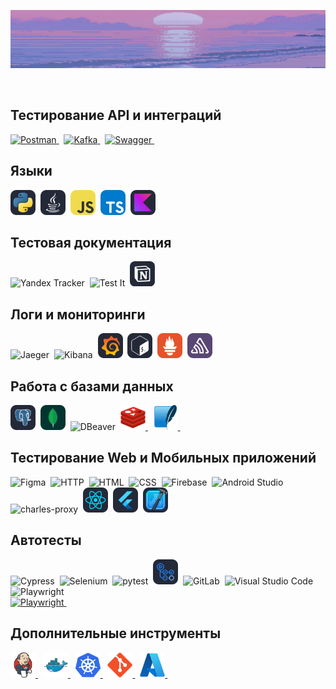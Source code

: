 ![Header](https://github.com/Nickita119/Nickita119/blob/main/assets/header.png)

<br>

## Тестирование API и интеграций
<div>
  <a href="https://www.postman.com/" target="_blank">
    <img src="https://user-images.githubusercontent.com/25181517/192109061-e138ca71-337c-4019-8d42-4792fdaa7128.png" title="Postman" alt="Postman" width="40" height="40"/>
  </a>&nbsp;
  <a href="https://kafka.apache.org/" target="_blank">
    <img src="https://user-images.githubusercontent.com/25181517/192107004-2d2fff80-d207-4916-8a3e-130fee5ee495.png" title="Kafka" alt="Kafka" width="40" height="40"/>
  </a>&nbsp;
  <a href="https://swagger.io/" target="_blank">
    <img src="https://user-images.githubusercontent.com/25181517/186711335-a3729606-5a78-4496-9a36-06efcc74f800.png" title="Swagger" alt="Swagger" width="40" height="40"/>
  </a>&nbsp;
</div>

## Языки 
<div>
  <img src="https://raw.githubusercontent.com/tandpfun/skill-icons/main/icons/Python-Dark.svg" title="Python" alt="Python" width="40" height="40"/>&nbsp
  <img src="https://raw.githubusercontent.com/tandpfun/skill-icons/main/icons/Java-Dark.svg" title="Java" alt="Java" width="40" height="40"/>&nbsp
  <img src="https://raw.githubusercontent.com/tandpfun/skill-icons/main/icons/JavaScript.svg" title="JavaScript" alt="JavaScript" width="40" height="40"/>&nbsp
  <img src="https://raw.githubusercontent.com/tandpfun/skill-icons/main/icons/TypeScript.svg" title="TypeScript" alt="TypeScript" width="40" height="40"/>&nbsp
  <img src="https://raw.githubusercontent.com/tandpfun/skill-icons/main/icons/Kotlin-Dark.svg" title="Kotlin" alt="Kotlin" width="40" height="40"/>&nbsp
</div>

## Тестовая документация 
  <div>
    <img src="https://is1-ssl.mzstatic.com/image/thumb/Purple116/v4/4b/7d/d4/4b7dd461-16e6-e245-af56-512fc8aa21e5/AppIcon-0-0-1x_U007emarketing-0-7-0-85-220.png/460x0w.webp" title="Yandex Tracker" alt="Yandex Tracker" width="40" height="40"/>&nbsp
    <img src="https://docs.testit.software/images/testit_logo_icon_blue.png" title="Test It" alt="Test It" width="40" height="40"/>&nbsp
    <img src="https://raw.githubusercontent.com/tandpfun/skill-icons/main/icons/Notion-Dark.svg" title="Notion" alt="Notion" width="40" height="40"/>&nbsp 
  </div>

## Логи и мониторинги
<div>
  <img src="https://avatars.githubusercontent.com/u/28545596?s=200&v=4" title="Jaeger" alt="Jaeger" width="40" height="40"/>&nbsp
  <img src="https://raw.githubusercontent.com/maliceio/kibana/master/docs/kibana-logo.png" title="Kibana" alt="Kibana" width="40" height="40"/>&nbsp
  <img src="https://raw.githubusercontent.com/tandpfun/skill-icons/main/icons/Grafana-Dark.svg" title="Grafana" alt="Grafana" width="40" height="40"/>&nbsp
  <img src="https://raw.githubusercontent.com/tandpfun/skill-icons/main/icons/Bash-Dark.svg" title="Bash" alt="Bash" width="40" height="40"/>&nbsp
  <img src="https://raw.githubusercontent.com/tandpfun/skill-icons/main/icons/Prometheus.svg" title="Prometheus" alt="Prometheus" width="40" height="40"/>&nbsp
  <img src="https://raw.githubusercontent.com/tandpfun/skill-icons/main/icons/Sentry.svg" title="Sentry" alt="Sentry" width="40" height="40"/>&nbsp
</div>

## Работа с базами данных
<div>
  <img src="https://raw.githubusercontent.com/tandpfun/skill-icons/main/icons/PostgreSQL-Dark.svg" title="PostgreSQL" alt="PostgreSQL" width="40" height="40"/>&nbsp
  <img src="https://raw.githubusercontent.com/tandpfun/skill-icons/main/icons/MongoDB.svg" title="Mongo DB" alt="Mongo DB" width="40" height="40"/>&nbsp
  <img src="https://upload.wikimedia.org/wikipedia/commons/thumb/b/b5/DBeaver_logo.svg/512px-DBeaver_logo.svg.png" title="DBeaver" alt="DBeaver" width="40" height="40"/>&nbsp
  <a href="https://redis.io/" target="_blank"> <img src="https://raw.githubusercontent.com/devicons/devicon/master/icons/redis/redis-original.svg" title="Redis" alt="Redis" width="40" height="40"/> </a>&nbsp; 
  <a href="https://www.sqlite.org/" target="_blank"> <img src="https://raw.githubusercontent.com/devicons/devicon/master/icons/sqlite/sqlite-original.svg" title="SQLite" alt="SQLite" width="40" height="40"/> </a>&nbsp;
</div>

## Тестирование Web и Мобильных приложений
<div>
  <img src="https://user-images.githubusercontent.com/25181517/189715289-df3ee512-6eca-463f-a0f4-c10d94a06b2f.png" title="Figma" alt="Figma" width="40" height="40"/>&nbsp
  <img src="https://user-images.githubusercontent.com/25181517/192107854-765620d7-f909-4953-a6da-36e1ef69eea6.png" title="HTTP" alt="HTTP" width="40" height="40"/>&nbsp
  <img src="https://user-images.githubusercontent.com/25181517/192158954-f88b5814-d510-4564-b285-dff7d6400dad.png" title="HTML" alt="HTML" width="40" height="40"/>&nbsp
  <img src="https://user-images.githubusercontent.com/25181517/183898674-75a4a1b1-f960-4ea9-abcb-637170a00a75.png" title="CSS" alt="CSS" width="40" height="40"/>&nbsp
  <img src="https://user-images.githubusercontent.com/25181517/189716855-2c69ca7a-5149-4647-936d-780610911353.png" title="Firebase" alt="Firebase" width="40" height="40"/>&nbsp
  <img src="https://user-images.githubusercontent.com/25181517/192108895-20dc3343-43e3-4a54-a90e-13a4abbc57b9.png" title="Android Studio" alt="Android Studio" width="40" height="40"/>&nbsp
  <img src="https://cdn.icon-icons.com/icons2/3053/PNG/512/charles_proxy_macos_bigsur_icon_190302.png" title="charles-proxy" alt="charles-proxy" width="40" height="40"/>&nbsp
  <img src="https://raw.githubusercontent.com/tandpfun/skill-icons/main/icons/React-Dark.svg" title="React" alt="React" width="40" height="40"/>&nbsp
  <img src="https://raw.githubusercontent.com/tandpfun/skill-icons/main/icons/Flutter-Dark.svg" title="Flutter" alt="Flutter" width="40" height="40"/>&nbsp
  <img src="https://raw.githubusercontent.com/tandpfun/skill-icons/main/icons/Xcode-Dark.svg" title="Xcode" alt="Xcode" width="40" height="40"/>&nbsp
</div>

## Автотесты
<div>
  <img src="https://user-images.githubusercontent.com/68279555/200387386-276c709f-380b-46cc-81fd-f292985927a8.png" title="Cypress" alt="Cypress" width="40" height="40"/>&nbsp
  <img src="https://user-images.githubusercontent.com/25181517/184103699-d1b83c07-2d83-4d99-9a1e-83bd89e08117.png" title="Selenium" alt="Selenium" width="40" height="40"/>&nbsp
  <img src="https://user-images.githubusercontent.com/25181517/184117132-9e89a93b-65fb-47c3-91e7-7d0f99e7c066.png" title="pytest" alt="pytest" width="40" height="40"/>&nbsp
  <img src="https://raw.githubusercontent.com/tandpfun/skill-icons/main/icons/GithubActions-Dark.svg" title="Actions" alt="Actions" width="40" height="40"/>&nbsp
  <img src="https://user-images.githubusercontent.com/25181517/192108376-c675d39b-90f6-4073-bde6-5a9291644657.png" title="GitLab" alt="GitLab" width="40" height="40"/>&nbsp
  <img src="https://user-images.githubusercontent.com/25181517/192108891-d86b6220-e232-423a-bf5f-90903e6887c3.png" title="Visual Studio Code" alt="Visual Studio Code" width="40" height="40"/>&nbsp
  <img src="https://raw.githubusercontent.com/tandpfun/skill-icons/main/icons/Playwright-Dark.svg" title="Playwright" alt="Playwright" width="40" height="40"/>&nbsp
  <div> <a href="https://playwright.dev/" target="_blank"> <img src="https://playwright.dev/img/playwright-logo.svg" title="Playwright" alt="Playwright" width="40" height="40"/> </a>&nbsp;

</div>

## Дополнительные инструменты

<div> 
<a href="https://www.jenkins.io/" target="_blank"> <img src="https://raw.githubusercontent.com/devicons/devicon/master/icons/jenkins/jenkins-original.svg" title="Jenkins" alt="Jenkins" width="40" height="40"/> </a>&nbsp; 
<a href="https://www.docker.com/" target="_blank"> <img src="https://raw.githubusercontent.com/devicons/devicon/master/icons/docker/docker-original.svg" title="Docker" alt="Docker" width="40" height="40"/> </a>&nbsp; 
<a href="https://kubernetes.io/" target="_blank"> <img src="https://raw.githubusercontent.com/devicons/devicon/master/icons/kubernetes/kubernetes-plain.svg" title="Kubernetes" alt="Kubernetes" width="40" height="40"/> </a>&nbsp; 
<a href="https://git-scm.com/" target="_blank"> <img src="https://raw.githubusercontent.com/devicons/devicon/master/icons/git/git-original.svg" title="Git" alt="Git" width="40" height="40"/> </a>&nbsp; 
<a href="https://azure.microsoft.com/" target="_blank"> <img src="https://raw.githubusercontent.com/devicons/devicon/master/icons/azure/azure-original.svg" title="Azure DevOps" alt="Azure DevOps" width="40" height="40"/> </a>&nbsp; 

</div>
